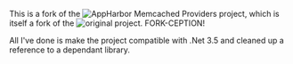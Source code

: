 This is a fork of the ![AppHarbor Memcached Providers]( https://github.com/friism/Memcached-Providers) project, which is itself a fork of the ![original project](http://memcachedproviders.codeplex.com/).  FORK-CEPTION!

All I've done is make the project compatible with .Net 3.5 and cleaned up a reference to a dependant library.